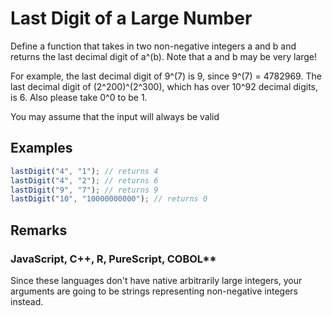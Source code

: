 # Last Digit of a Large Number

Define a function that takes in two non-negative integers a and b and returns the last decimal digit of a^(b). Note that a and b may be very large!

For example, the last decimal digit of 9^(7) is 9, since 9^(7) = 4782969. The last decimal digit of (2^200)^(2^300), which has over 10^92 decimal digits, is 6. Also please take 0^0 to be 1.

You may assume that the input will always be valid

## Examples

```js
lastDigit("4", "1"); // returns 4
lastDigit("4", "2"); // returns 6
lastDigit("9", "7"); // returns 9
lastDigit("10", "10000000000"); // returns 0
```

## Remarks

### JavaScript, C++, R, PureScript, COBOL\*\*

Since these languages don't have native arbitrarily large integers, your arguments are going to be strings representing non-negative integers instead.

